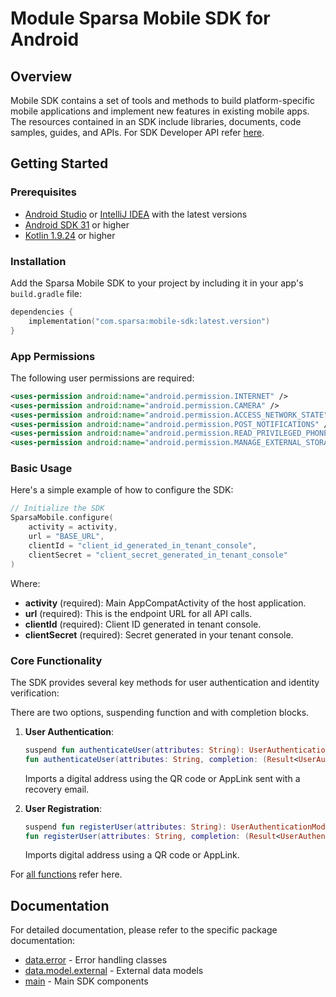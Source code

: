 # Module Sparsa Mobile SDK for Android

## Overview
Mobile SDK contains a set of tools and methods to build platform-specific mobile applications and implement new features in existing mobile apps. The resources contained in an SDK include libraries, documents, code samples, guides, and APIs. For SDK Developer API refer [here](https://sparsa-inc.github.io/sparsa-mobile-sdk-android/).

## Getting Started

### Prerequisites
- [Android Studio](https://developer.android.com/studio) or [IntelliJ IDEA](https://www.jetbrains.com/idea/) with the latest versions
- [Android SDK 31](https://developer.android.com/tools/releases/platforms) or higher
- [Kotlin 1.9.24](https://kotlinlang.org/) or higher

### Installation
Add the Sparsa Mobile SDK to your project by including it in your app's `build.gradle` file:

```kotlin
dependencies {
    implementation("com.sparsa:mobile-sdk:latest.version")
}
```

### App Permissions
The following user permissions are required:
```xml
<uses-permission android:name="android.permission.INTERNET" />
<uses-permission android:name="android.permission.CAMERA" />
<uses-permission android:name="android.permission.ACCESS_NETWORK_STATE" />
<uses-permission android:name="android.permission.POST_NOTIFICATIONS" />
<uses-permission android:name="android.permission.READ_PRIVILEGED_PHONE_STATE" />
<uses-permission android:name="android.permission.MANAGE_EXTERNAL_STORAGE" />
```

### Basic Usage
Here's a simple example of how to configure the SDK:

```kotlin
// Initialize the SDK
SparsaMobile.configure(
    activity = activity,
    url = "BASE_URL",
    clientId = "client_id_generated_in_tenant_console",
    clientSecret = "client_secret_generated_in_tenant_console"
)
```

Where:
- **activity** (required): Main AppCompatActivity of the host application.
- **url** (required): This is the endpoint URL for all API calls.
- **clientId** (required): Client ID generated in tenant console.
- **clientSecret** (required): Secret generated in your tenant console.

### Core Functionality

The SDK provides several key methods for user authentication and identity verification:

There are two options, suspending function and with completion blocks.

1. **User Authentication**:
   ```kotlin
   suspend fun authenticateUser(attributes: String): UserAuthenticationModel
   fun authenticateUser(attributes: String, completion: (Result<UserAuthenticationModel>)
   ```
   Imports a digital address using the QR code or AppLink sent with a recovery email.

3. **User Registration**:
   ```kotlin
   suspend fun registerUser(attributes: String): UserAuthenticationModel
   fun registerUser(attributes: String, completion: (Result<UserAuthenticationModel>)
   ```
   Imports digital address using a QR code or AppLink.



For [all functions](https://sparsa-inc.github.io/sparsa-mobile-sdk-android/-sparsa-mobile/main/-sparsa-mobile/index.html) refer here.

## Documentation
For detailed documentation, please refer to the specific package documentation:
- [data.error](https://sparsa-inc.github.io/sparsa-mobile-sdk-android/-sparsa-mobile/data.error/index.html) - Error handling classes
- [data.model.external](https://sparsa-inc.github.io/sparsa-mobile-sdk-android/-sparsa-mobile/data.model.external/index.html) - External data models
- [main](https://sparsa-inc.github.io/sparsa-mobile-sdk-android/-sparsa-mobile/main/index.html) - Main SDK components
